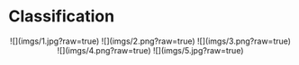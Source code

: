 # Classification

<p align="center">
![](imgs/1.jpg?raw=true)
![](imgs/2.png?raw=true)
![](imgs/3.png?raw=true)
![](imgs/4.png?raw=true)
![](imgs/5.jpg?raw=true)
</p>
